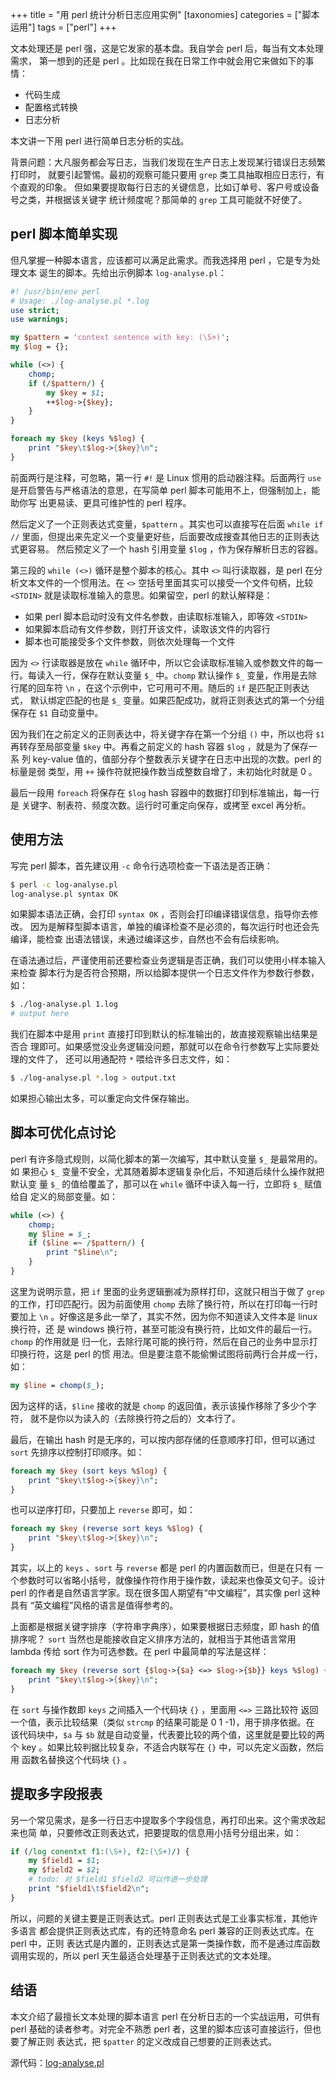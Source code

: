 +++
title = "用 perl 统计分析日志应用实例"
[taxonomies]
categories = ["脚本运用"]
tags = ["perl"]
+++

<!-- # 用 perl 统计分析日志应用实例 -->
文本处理还是 perl 强，这是它发家的基本盘。我自学会 perl 后，每当有文本处理需求，
第一想到的还是 perl 。比如现在我在日常工作中就会用它来做如下的事情：

* 代码生成
* 配置格式转换
* 日志分析

本文讲一下用 perl 进行简单日志分析的实战。

背景问题：大凡服务都会写日志，当我们发现在生产日志上发现某行错误日志频繁打印时，
就要引起警惕。最初的观察可能只要用 `grep` 类工具抽取相应日志行，有个直观的印象。
但如果要提取每行日志的关键信息，比如订单号、客户号或设备号之类，并根据该关键字
统计频度呢？那简单的 `grep` 工具可能就不好使了。
<!-- more -->

## perl 脚本简单实现

但凡掌握一种脚本语言，应该都可以满足此需求。而我选择用 perl ，它是专为处理文本
诞生的脚本。先给出示例脚本 `log-analyse.pl`：

```perl
#! /usr/bin/env perl
# Usage: ./log-analyse.pl *.log
use strict;
use warnings;

my $pattern = 'context sentence with key: (\S+)';
my $log = {};

while (<>) {
	chomp;
	if (/$pattern/) {
		my $key = $1;
		++$log->{$key};
	}
}

foreach my $key (keys %$log) {
	print "$key\t$log->{$key}\n";
}
```

前面两行是注释，可忽略，第一行 `#!` 是 Linux 惯用的启动器注释。后面两行 `use`
是开启警告与严格语法的意思，在写简单 perl 脚本可能用不上，但强制加上，能助你写
出更易读、更具可维护性的 perl 程序。

然后定义了一个正则表达式变量，`$pattern` 。其实也可以直接写在后面 `while if //` 
里面，但提出来先定义一个变量更好些，后面要改成搜查其他日志的正则表达式更容易。
然后预定义了一个 hash 引用变量 `$log` ，作为保存解析日志的容器。

第三段的 `while (<>)` 循环是整个脚本的核心。其中 `<>` 叫行读取器，是 perl 在分
析文本文件的一个惯用法。在 `<>` 空括号里面其实可以接受一个文件句柄，比较
`<STDIN>` 就是读取标准输入的意思。如果留空，perl 的默认解释是：

* 如果 perl 脚本启动时没有文件名参数，由读取标准输入，即等效 `<STDIN>` 
* 如果脚本启动有文件参数，则打开该文件，读取该文件的内容行
* 脚本也可能接受多个文件参数，则依次处理每一个文件

因为 `<>` 行读取器是放在 `while` 循环中，所以它会读取标准输入或参数文件的每一
行。每读入一行，保存在默认变量 `$_` 中。`chomp` 默认操作 `$_` 变量，作用是去除
行尾的回车符 `\n` ，在这个示例中，它可用可不用。随后的 `if` 是匹配正则表达式，
默认绑定匹配的也是 `$_` 变量。如果匹配成功，就将正则表达式的第一个分组保存在
`$1` 自动变量中。

因为我们在之前定义的正则表达中，将关键字存在第一个分组 `()` 中，所以也将 `$1` 
再转存至局部变量 `$key` 中。再看之前定义的 hash 容器 `$log` ，就是为了保存一系
列 key-value 值的，值部分存个整数表示关键字在日志中出现的次数。perl 的标量是弱
类型，用 `++` 操作符就把操作数当成整数自增了，未初始化时就是 0 。

最后一段用 `foreach` 将保存在 `$log` hash 容器中的数据打印到标准输出，每一行是
关键字、制表符、频度次数。运行时可重定向保存，或拷至 excel 再分析。

## 使用方法

写完 perl 脚本，首先建议用 `-c` 命令行选项检查一下语法是否正确：

```bash
$ perl -c log-analyse.pl
log-analyse.pl syntax OK
```

如果脚本语法正确，会打印 `syntax OK` ，否则会打印编译错误信息，指导你去修改。
因为是解释型脚本语言，单独的编译检查不是必须的，每次运行时也还会先编译，能检查
出语法错误，未通过编译这步，自然也不会有后续影响。

在语法通过后，严谨使用前还要检查业务逻辑是否正确，我们可以使用小样本输入来检查
脚本行为是否符合预期，所以给脚本提供一个日志文件作为参数行参数，如：

```bash
$ ./log-analyse.pl 1.log
# output here
```

我们在脚本中是用  `print` 直接打印到默认的标准输出的，故直接观察输出结果是否合
理即可。如果感觉没业务逻辑没问题，那就可以在命令行参数写上实际要处理的文件了，
还可以用通配符 `*` 喂给许多日志文件，如：

```bash
$ ./log-analyse.pl *.log > output.txt
```

如果担心输出太多，可以重定向文件保存输出。

## 脚本可优化点讨论

perl 有许多隐式规则，以简化脚本的第一次编写，其中默认变量 `$_` 是最常用的。如
果担心 `$_` 变量不安全，尤其随着脚本逻辑复杂化后，不知道后续什么操作就把默认变
量 `$_` 的值给覆盖了，那可以在 `while` 循环中读入每一行，立即将 `$_` 赋值给自
定义的局部变量。如：

```perl
while (<>) {
	chomp;
    my $line = $_;
	if ($line =~ /$pattern/) {
        print "$line\n";
	}
}
```

这里为说明示意，把 `if` 里面的业务逻辑删减为原样打印，这就只相当于做了 `grep`
的工作，打印匹配行。因为前面使用 `chomp` 去除了换行符，所以在打印每一行时要加上
`\n` 。好像这是多此一举了，其实不然，因为你不知道读入文件本是 linux 换行符，还
是 windows 换行符，甚至可能没有换行符，比如文件的最后一行。`chomp` 的作用就是
归一化，去除行尾可能的换行符，然后在自己的业务中显示打印换行符，这是 perl 的惯
用法。但是要注意不能偷懒试图将前两行合并成一行，如：

```perl
my $line = chomp($_);
```

因为这样的话，`$line` 接收的就是 `chomp` 的返回值，表示该操作移除了多少个字符，
就不是你以为读入的（去除换行符之后的）文本行了。

最后，在输出 hash 时是无序的，可以按内部存储的任意顺序打印，但可以通过 `sort`
先排序以控制打印顺序。如：

```perl
foreach my $key (sort keys %$log) {
	print "$key\t$log->{$key}\n";
}
```

也可以逆序打印，只要加上 `reverse` 即可，如：

```perl
foreach my $key (reverse sort keys %$log) {
	print "$key\t$log->{$key}\n";
}
```

其实，以上的 `keys` 、`sort` 与 `reverse` 都是 perl 的内置函数而已，但是在只有
一个参数时可以省略小括号，就像操作符作用于操作数，读起来也像英文句子。设计
perl 的作者是自然语言学家。现在很多国人期望有“中文编程”，其实像 perl 这种具有
“英文编程”风格的语言是值得参考的。

上面都是根据关键字排序（字符串字典序），如果要根据日志频度，即 hash 的值排序呢？
`sort` 当然也是能接收自定义排序方法的，就相当于其他语言常用 lambda 传给 sort
作为可选参数。在 perl 中最简单的写法是这样：

```perl
foreach my $key (reverse sort {$log->{$a} <=> $log->{$b}} keys %$log) {
	print "$key\t$log->{$key}\n";
}
```

在 `sort` 与操作数即 `keys` 之间插入一个代码块 `{}` ，里面用 `<=>` 三路比较符
返回一个值，表示比较结果（类似 `strcmp` 的结果可能是 0 1 -1)，用于排序依据。在
该代码块中，`$a` 与 `$b` 就是自动变量，代表要比较的两个值，这里就是要比较的两
个 key 。如果比较判据比较复杂，不适合内联写在 `{}` 中，可以先定义函数，然后用
函数名替换这个代码块 `{}` 。

## 提取多字段报表

另一个常见需求，是多一行日志中提取多个字段信息，再打印出来。这个需求改起来也简
单，只要修改正则表达式，把要提取的信息用小括号分组出来，如：

```perl
if (/log conentxt f1:(\S+), f2:(\S+)/) {
    my $field1 = $1;
    my $field2 = $2;
    # todo: 对 $field1 $field2 可以作进一步处理
    print "$field1\t$field2\n";
}
```

所以，问题的关键主要是正则表达式。perl 正则表达式是工业事实标准，其他许多语言
都会提供正则表达式库，有的还特意命名 perl 兼容的正则表达式库。在 perl 中，正则
表达式是内置的，正则表达式是第一类操作数，而不是通过库函数调用实现的，所以
perl 天生最适合处理基于正则表达式的文本处理。

## 结语

本文介绍了最擅长文本处理的脚本语言 perl 在分析日志的一个实战运用，可供有 perl
基础的读者参考。对完全不熟悉 perl 者，这里的脚本应该可直接运行，但也要了解正则
表达式，把 `$patter` 的定义改成自己想要的正则表达式。

源代码：[log-analyse.pl](./log-analyse.pl)
